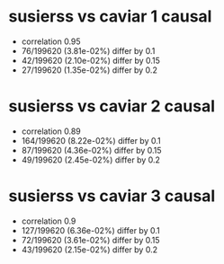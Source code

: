 # susierss vs caviar  1 causal

- correlation 0.95
- 76/199620 (3.81e-02%) differ by 0.1
- 42/199620 (2.10e-02%) differ by 0.15
- 27/199620 (1.35e-02%) differ by 0.2


# susierss vs caviar  2 causal

- correlation 0.89
- 164/199620 (8.22e-02%) differ by 0.1
- 87/199620 (4.36e-02%) differ by 0.15
- 49/199620 (2.45e-02%) differ by 0.2


# susierss vs caviar  3 causal

- correlation 0.9
- 127/199620 (6.36e-02%) differ by 0.1
- 72/199620 (3.61e-02%) differ by 0.15
- 43/199620 (2.15e-02%) differ by 0.2


